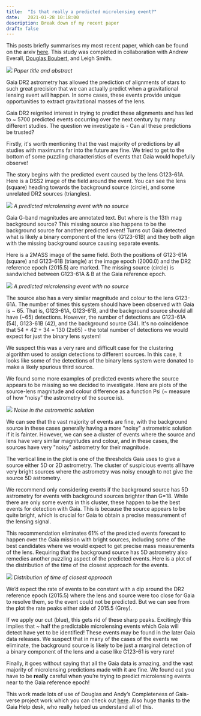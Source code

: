 ```yaml
---
title:  "Is that really a predicted microlensing event?"
date:   2021-01-28 10:18:00
description: Break down of my recent paper
draft: false
---
```


This posts briefly summarises my most recent paper, which can be found on the arxiv [here](https://arxiv.org/abs/2006.13958). This study was completed in collaboration with Andrew Everall, [Douglas Boubert](https://www.douglasboubert.com), and Leigh Smith.

![](http://astrophpeter.github.io/assets/images/flawed_abstract.jpeg)
*Paper title and abstract*

Gaia DR2 astrometry has allowed the prediction of alignments of stars to such great precision that we can actually predict when a gravitational lensing event will happen. In some cases, these events provide unique opportunities to extract gravitational masses of the lens.

Gaia DR2 reignited interest in trying to predict these alignments and has led to ~ 5700 predicted events occurring over the next century by many different studies.
The question we investigate is - Can all these predictions be trusted?

Firstly,  it's worth mentioning that the vast majority of predictions by all studies with maximums far into the future are fine. We tried to get to the bottom of some puzzling characteristics of events that Gaia would hopefully observe! 

The story begins with the predicted event caused by the lens G123-61A. Here is a DSS2 image of the field around the event. You can see the lens (square) heading towards the background source (circle), and some unrelated DR2 sources (triangles).

![](http://astrophpeter.github.io/assets/images/flawed_no_source.jpeg)
*A predicted microlensing event with no source*

Gaia G-band magnitudes are annotated text. But where is the 13th mag background source? This missing source also happens to be the background source for another predicted event! Turns out Gaia detected what is likely a binary component of the lens (G123-61B) and they both align with the missing background source causing separate events.

Here is a 2MASS image of the same field. Both the positions of G123-61A (square) and G123-61B (triangle) at the image epoch (2000.0) and the DR2 reference epoch (2015.5) are marked. The missing source (circle) is sandwiched between G123-61A & B at the Gaia reference epoch.

![](http://astrophpeter.github.io/assets/images/flawed_no_source_two.jpeg)
*A predicted microlensing event with no source*

The source also has a very similar magnitude and colour to the lens G123-61A. The number of times this system should have been observed with Gaia is ~ 65. That is, G123-61A,  G123-61B, and the background source should all have (~65) detections. However, the number of detections are G123-61A (54), G123-61B (42), and the background source (34). It's no coincidence that 54 + 42 + 34 = 130 (2x65) - the total number of detections we would expect for just the binary lens system!

We suspect this was a very rare and difficult case for the clustering algorithm used to assign detections to different sources. In this case, it looks like some of the detections of the binary lens system were donated to make a likely spurious third source.

We found some more examples of predicted events where the source appears to be missing so we decided to investigate. Here are plots of the source-lens magnitude and colour difference as a function Psi (~ measure of how “noisy” the astrometry of the source is).

![](http://astrophpeter.github.io/assets/images/flawed_noise.jpeg)
*Noise in the astrometric solution*

We can see that the vast majority of events are fine, with the background source in these cases generally having a more "noisy" astrometric solution if it is fainter. However, we can see a cluster of events where the source and lens have very similar magnitudes and colour, and in these cases, the sources have very "noisy" astrometry for their magnitude.

The vertical line in the plot is one of the thresholds Gaia uses to give a source either 5D or 2D astrometry. The cluster of suspicious events all have very bright sources where the astrometry was noisy enough to not give the source 5D astrometry.

We recommend only considering events if the background source has 5D astrometry for events with background sources brighter than G=18. While there are only some events in this cluster, these happen to be the best events for detection with Gaia. This is because the source appears to be quite bright, which is crucial for Gaia to obtain a precise measurement of the lensing signal.

This recommendation eliminates 61% of the predicted events forecast to happen over the Gaia mission with bright sources, including some of the best candidates where we would expect to get precise mass measurements of the lens. Requiring that the background source has 5D astrometry also remedies another puzzling aspect of the predicted events. Here is a plot of the distribution of the time of the closest approach for the events.

![](http://astrophpeter.github.io/assets/images/flawed_time_of_closest_approach_distribution.jpeg)
*Distribution of time of closest approach*

We’d expect the rate of events to be constant with a dip around the DR2 reference epoch (2015.5) where the lens and source were too close for Gaia to resolve them, so the event could not be predicted. But we can see from the plot the rate peaks either side of 2015.5 (Grey). 

If we apply our cut (blue), this gets rid of these sharp peaks. Excitingly this implies that ~ half the predictable microlensing events which Gaia will detect have yet to be identified! These events may be found in the later Gaia data releases. We suspect that in many of the cases of the events we eliminate, the background source is likely to be just a marginal detection of a binary component of the lens and a case like G123-61 is very rare!

Finally, it goes without saying that all the Gaia data is amazing, and the vast majority of microlensing predictions made with it are fine. We found out you have to be **really** careful when you’re trying to predict microlensing events near to the Gaia reference epoch!

This work made lots of use of Douglas and Andy’s Completeness of Gaia-verse project work which you can check out [here](https://gaiaverse.space/home). Also huge thanks to the Gaia Help desk, who really helped us understand all of this.
